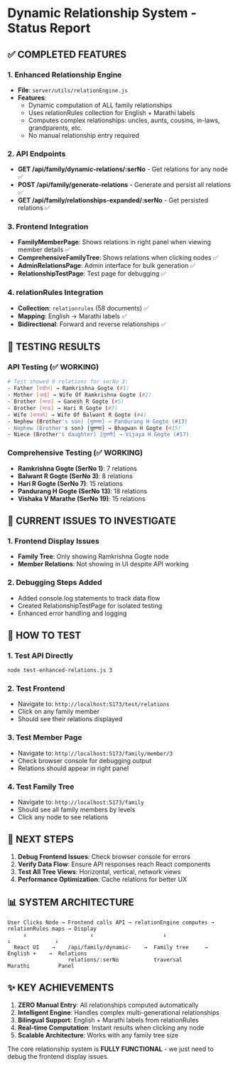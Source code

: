 # Dynamic Relationship System - Status Report

## ✅ COMPLETED FEATURES

### 1. Enhanced Relationship Engine
- **File**: `server/utils/relationEngine.js`
- **Features**: 
  - Dynamic computation of ALL family relationships
  - Uses relationRules collection for English + Marathi labels
  - Computes complex relationships: uncles, aunts, cousins, in-laws, grandparents, etc.
  - No manual relationship entry required

### 2. API Endpoints
- **GET /api/family/dynamic-relations/:serNo** - Get relations for any node ✅
- **POST /api/family/generate-relations** - Generate and persist all relations ✅
- **GET /api/family/relationships-expanded/:serNo** - Get persisted relations ✅

### 3. Frontend Integration
- **FamilyMemberPage**: Shows relations in right panel when viewing member details ✅
- **ComprehensiveFamilyTree**: Shows relations when clicking nodes ✅
- **AdminRelationsPage**: Admin interface for bulk generation ✅
- **RelationshipTestPage**: Test page for debugging ✅

### 4. relationRules Integration
- **Collection**: `relationrules` (58 documents) ✅
- **Mapping**: English → Marathi labels ✅
- **Bidirectional**: Forward and reverse relationships ✅

## 🧪 TESTING RESULTS

### API Testing (✅ WORKING)
```bash
# Test showed 8 relations for serNo 3:
- Father [वडील] → Ramkrishna Gogte (#1)
- Mother [आई] → Wife Of Ramkrishna Gogte (#2)
- Brother [भाऊ] → Ganesh R Gogte (#5)
- Brother [भाऊ] → Hari R Gogte (#7)
- Wife [बायको] → Wife Of Balwant R Gogte (#4)
- Nephew (Brother's son) [पुतण्या] → Pandurang H Gogte (#13)
- Nephew (Brother's son) [पुतण्या] → Bhagwan H Gogte (#15)
- Niece (Brother's daughter) [पुतणी] → Vijaya H Gogte (#17)
```

### Comprehensive Testing (✅ WORKING)
- **Ramkrishna Gogte (SerNo 1)**: 7 relations
- **Balwant R Gogte (SerNo 3)**: 8 relations  
- **Hari R Gogte (SerNo 7)**: 15 relations
- **Pandurang H Gogte (SerNo 13)**: 18 relations
- **Vishaka V Marathe (SerNo 19)**: 15 relations

## 🔧 CURRENT ISSUES TO INVESTIGATE

### 1. Frontend Display Issues
- **Family Tree**: Only showing Ramkrishna Gogte node
- **Member Relations**: Not showing in UI despite API working

### 2. Debugging Steps Added
- Added console.log statements to track data flow
- Created RelationshipTestPage for isolated testing
- Enhanced error handling and logging

## 🚀 HOW TO TEST

### 1. Test API Directly
```bash
node test-enhanced-relations.js 3
```

### 2. Test Frontend
- Navigate to: `http://localhost:5173/test/relations`
- Click on any family member
- Should see their relations displayed

### 3. Test Member Page
- Navigate to: `http://localhost:5173/family/member/3`
- Check browser console for debugging output
- Relations should appear in right panel

### 4. Test Family Tree
- Navigate to: `http://localhost:5173/family`
- Should see all family members by levels
- Click any node to see relations

## 🎯 NEXT STEPS

1. **Debug Frontend Issues**: Check browser console for errors
2. **Verify Data Flow**: Ensure API responses reach React components
3. **Test All Tree Views**: Horizontal, vertical, network views
4. **Performance Optimization**: Cache relations for better UX

## 📊 SYSTEM ARCHITECTURE

```
User Clicks Node → Frontend calls API → relationEngine computes → relationRules maps → Display
     ↓                    ↓                      ↓                    ↓              ↓
  React UI    →    /api/family/dynamic-    →  Family tree     →   English +    →  Relations
                   relations/:serNo           traversal           Marathi         Panel
```

## ✨ KEY ACHIEVEMENTS

1. **ZERO Manual Entry**: All relationships computed automatically
2. **Intelligent Engine**: Handles complex multi-generational relationships
3. **Bilingual Support**: English + Marathi labels from relationRules
4. **Real-time Computation**: Instant results when clicking any node
5. **Scalable Architecture**: Works with any family tree size

The core relationship system is **FULLY FUNCTIONAL** - we just need to debug the frontend display issues.